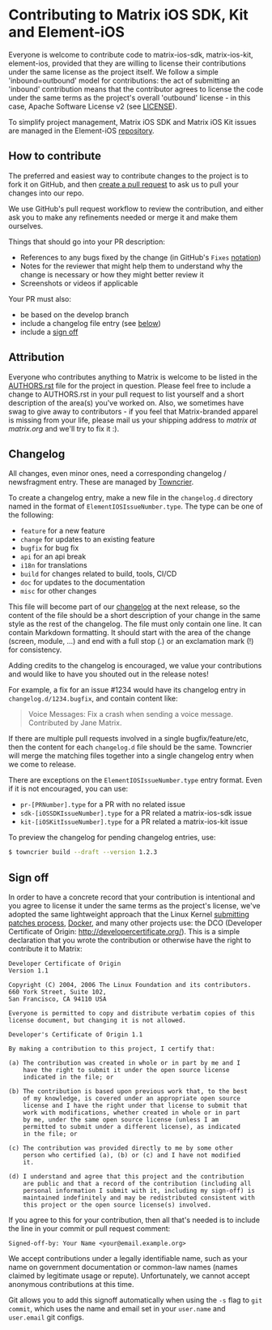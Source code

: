 # Contributing to Matrix iOS SDK, Kit and Element-iOS

Everyone is welcome to contribute code to matrix-ios-sdk, matrix-ios-kit,
element-ios, provided that they are willing to license their contributions
under the same license as the project itself. We follow a simple
'inbound=outbound' model for contributions: the act of submitting an
'inbound' contribution means that the contributor agrees to license the code
under the same terms as the project's overall 'outbound' license - in this case,
Apache Software License v2 (see [LICENSE](LICENSE)).

To simplify project management, Matrix iOS SDK and Matrix iOS Kit issues are
managed in the Element-iOS
[repository](https://github.com/vector-im/element-ios/issues).

## How to contribute

The preferred and easiest way to contribute changes to the project is to fork
it on GitHub, and then [create a pull request](https://docs.github.com/en/github/collaborating-with-pull-requests/proposing-changes-to-your-work-with-pull-requests/about-pull-requests) to ask us to pull your changes
into our repo.

We use GitHub's pull request workflow to review the contribution, and either
ask you to make any refinements needed or merge it and make them ourselves.

Things that should go into your PR description:

- References to any bugs fixed by the change (in GitHub's `Fixes` [notation](https://docs.github.com/en/issues/tracking-your-work-with-issues/linking-a-pull-request-to-an-issue#linking-a-pull-request-to-an-issue-using-a-keyword))
- Notes for the reviewer that might help them to understand why the change
is necessary or how they might better review it
- Screenshots or videos if applicable

Your PR must also:

- be based on the develop branch
- include a changelog file entry (see [below](#changelog))
- include a [sign off](#sign-off)

## Attribution

Everyone who contributes anything to Matrix is welcome to be listed in the
[AUTHORS.rst](AUTHORS.rst) file for the project in question. Please feel free
to include a change to AUTHORS.rst in your pull request to list yourself and
a short description of the area(s) you've worked on. Also, we sometimes have
swag to give away to contributors - if you feel that Matrix-branded apparel is
missing from your life, please mail us your shipping address to <em>matrix at
matrix.org</em> and we'll try to fix it :).

## Changelog

All changes, even minor ones, need a corresponding changelog / newsfragment
entry. These are managed by [Towncrier](https://github.com/twisted/towncrier).

To create a changelog entry, make a new file in the `changelog.d` directory
named in the format of `ElementIOSIssueNumber.type`. The type can be one of the
following:

- `feature` for a new feature
- `change` for updates to an existing feature
- `bugfix` for bug fix
- `api` for an api break
- `i18n` for translations
- `build` for changes related to build, tools, CI/CD
- `doc` for updates to the documentation
- `misc` for other changes

This file will become part of our [changelog](CHANGES.md) at the next
release, so the content of the file should be a short description of your
change in the same style as the rest of the changelog. The file must only
contain one line. It can contain Markdown formatting. It should start with the
area of the change (screen, module, ...) and end with a full stop (.) or an
exclamation mark (!) for consistency.

Adding credits to the changelog is encouraged, we value your
contributions and would like to have you shouted out in the release notes!

For example, a fix for an issue #1234 would have its changelog entry in
`changelog.d/1234.bugfix`, and contain content like:

> Voice Messages: Fix a crash when sending a voice message. Contributed by
> Jane Matrix.

If there are multiple pull requests involved in a single bugfix/feature/etc,
then the content for each `changelog.d` file should be the same. Towncrier will
merge the matching files together into a single changelog entry when we come to
release.

There are exceptions on the `ElementIOSIssueNumber.type` entry format. Even if
it is not encouraged, you can use:

- `pr-[PRNumber].type` for a PR with no related issue
- `sdk-[iOSSDKIssueNumber].type` for a PR related a matrix-ios-sdk issue
- `kit-[iOSKitIssueNumber].type` for a PR related a matrix-ios-kit issue

To preview the changelog for pending changelog entries, use:

```bash
$ towncrier build --draft --version 1.2.3
```

## Sign off

In order to have a concrete record that your contribution is intentional
and you agree to license it under the same terms as the project's license, we've adopted the
same lightweight approach that the Linux Kernel
[submitting patches process](
https://www.kernel.org/doc/html/latest/process/submitting-patches.html#sign-your-work-the-developer-s-certificate-of-origin>),
[Docker](https://github.com/docker/docker/blob/master/CONTRIBUTING.md), and many
other projects use: the DCO (Developer Certificate of Origin:
<http://developercertificate.org/>). This is a simple declaration that you wrote
the contribution or otherwise have the right to contribute it to Matrix:

```text
Developer Certificate of Origin
Version 1.1

Copyright (C) 2004, 2006 The Linux Foundation and its contributors.
660 York Street, Suite 102,
San Francisco, CA 94110 USA

Everyone is permitted to copy and distribute verbatim copies of this
license document, but changing it is not allowed.

Developer's Certificate of Origin 1.1

By making a contribution to this project, I certify that:

(a) The contribution was created in whole or in part by me and I
    have the right to submit it under the open source license
    indicated in the file; or

(b) The contribution is based upon previous work that, to the best
    of my knowledge, is covered under an appropriate open source
    license and I have the right under that license to submit that
    work with modifications, whether created in whole or in part
    by me, under the same open source license (unless I am
    permitted to submit under a different license), as indicated
    in the file; or

(c) The contribution was provided directly to me by some other
    person who certified (a), (b) or (c) and I have not modified
    it.

(d) I understand and agree that this project and the contribution
    are public and that a record of the contribution (including all
    personal information I submit with it, including my sign-off) is
    maintained indefinitely and may be redistributed consistent with
    this project or the open source license(s) involved.
```

If you agree to this for your contribution, then all that's needed is to
include the line in your commit or pull request comment:

```text
Signed-off-by: Your Name <your@email.example.org>
```

We accept contributions under a legally identifiable name, such as
your name on government documentation or common-law names (names
claimed by legitimate usage or repute). Unfortunately, we cannot
accept anonymous contributions at this time.

Git allows you to add this signoff automatically when using the `-s`
flag to `git commit`, which uses the name and email set in your
`user.name` and `user.email` git configs.
